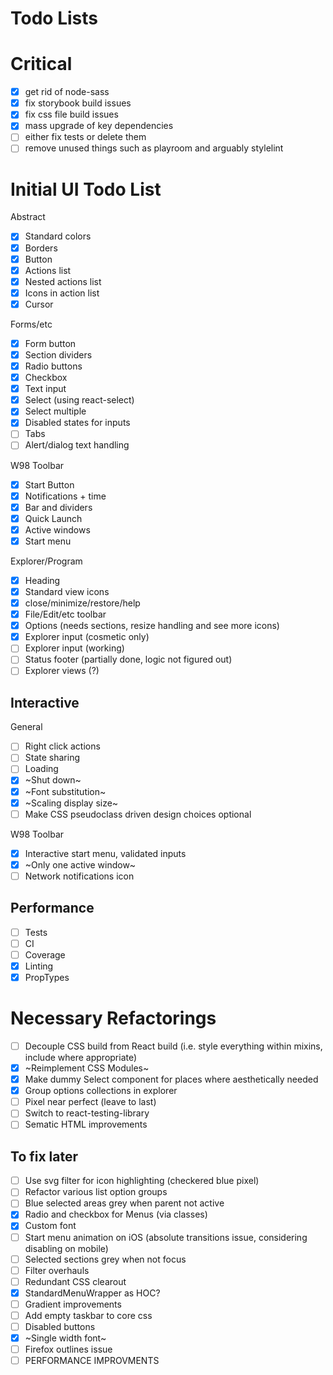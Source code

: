 # Todo Lists

# Critical

- [x] get rid of node-sass
- [x] fix storybook build issues
- [x] fix css file build issues
- [x] mass upgrade of key dependencies
- [ ] either fix tests or delete them
- [ ] remove unused things such as playroom and arguably stylelint 

# Initial UI Todo List

Abstract

- [x] Standard colors
- [x] Borders
- [x] Button
- [x] Actions list
- [x] Nested actions list
- [x] Icons in action list
- [x] Cursor

Forms/etc

- [x] Form button
- [x] Section dividers
- [x] Radio buttons
- [x] Checkbox
- [x] Text input
- [x] Select (using react-select)
- [x] Select multiple
- [x] Disabled states for inputs
- [ ] Tabs
- [ ] Alert/dialog text handling

W98 Toolbar

- [x] Start Button
- [x] Notifications + time
- [x] Bar and dividers
- [x] Quick Launch
- [x] Active windows
- [x] Start menu

Explorer/Program

- [x] Heading
- [x] Standard view icons
- [x] close/minimize/restore/help
- [x] File/Edit/etc toolbar
- [x] Options (needs sections, resize handling and see more icons)
- [x] Explorer input (cosmetic only)
- [ ] Explorer input (working)
- [ ] Status footer (partially done, logic not figured out)
- [ ] Explorer views (?)

## Interactive

General

- [ ] Right click actions
- [ ] State sharing
- [ ] Loading
- [x] ~Shut down~
- [x] ~Font substitution~
- [x] ~Scaling display size~
- [ ] Make CSS pseudoclass driven design choices optional

W98 Toolbar

- [x] Interactive start menu, validated inputs
- [x] ~Only one active window~
- [ ] Network notifications icon

## Performance

- [ ] Tests
- [ ] CI
- [ ] Coverage
- [x] Linting
- [x] PropTypes

# Necessary Refactorings

- [ ] Decouple CSS build from React build (i.e. style everything within mixins, include where appropriate)
- [x] ~Reimplement CSS Modules~
- [x] Make dummy Select component for places where aesthetically needed
- [x] Group options collections in explorer
- [ ] Pixel near perfect (leave to last)
- [ ] Switch to react-testing-library
- [ ] Sematic HTML improvements

## To fix later

- [ ] Use svg filter for icon highlighting (checkered blue pixel)
- [ ] Refactor various list option groups
- [ ] Blue selected areas grey when parent not active
- [x] Radio and checkbox for Menus (via classes)
- [x] Custom font
- [ ] Start menu animation on iOS (absolute transitions issue, considering disabling on mobile)
- [ ] Selected sections grey when not focus
- [ ] Filter overhauls
- [ ] Redundant CSS clearout
- [x] StandardMenuWrapper as HOC?
- [ ] Gradient improvements
- [ ] Add empty taskbar to core css
- [ ] Disabled buttons
- [x] ~Single width font~
- [ ] Firefox outlines issue
- [ ] PERFORMANCE IMPROVMENTS
